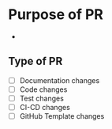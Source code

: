 # Purpose of PR

-

## Type of PR

- [ ] Documentation changes
- [ ] Code changes
- [ ] Test changes
- [ ] CI-CD changes
- [ ] GitHub Template changes
